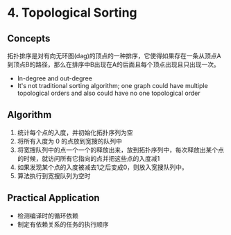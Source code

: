 # 4. Topological Sorting

## Concepts

拓扑排序是对有向无环图\(dag\)的顶点的一种排序，它使得如果存在一条从顶点A到顶点B的路径，那么在排序中B出现在A的后面且每个顶点出现且只出现一次。

* In-degree and out-degree
* It's not traditional sorting algorithm; one graph could have multiple topological orders and also could have no one topological order

## Algorithm

1. 统计每个点的入度，并初始化拓扑序列为空
2. 将所有入度为 0 的点放到宽搜的队列中
3. 将宽搜队列中的点一个一个的释放出来，放到拓扑序列中，每次释放出某个点的时候，就访问所有它指向的点并把这些点的入度减1
4. 如果发现某个点的入度被减去1之后变成0，则放入宽搜队列中。
5. 算法执行到宽搜队列为空时

## Practical Application

* 检测编译时的循环依赖
* 制定有依赖关系的任务的执行顺序

